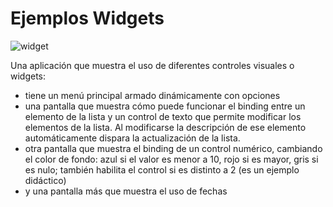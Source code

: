 # Ejemplos Widgets

![widget](https://cloud.githubusercontent.com/assets/4549002/17299089/33086456-57e3-11e6-9dfe-e9b75b5f3d77.png)

Una aplicación que muestra el uso de diferentes controles visuales o widgets:

* tiene un menú principal armado dinámicamente con opciones
* una pantalla que muestra cómo puede funcionar el binding entre un elemento de la lista y un control de texto que permite modificar los elementos de la lista. Al modificarse la descripción de ese elemento automáticamente dispara la actualización de la lista.
* otra pantalla que muestra el binding de un control numérico, cambiando el color de fondo: azul si el valor es menor a 10, rojo si es mayor, gris si es nulo; también habilita el control si es distinto a 2 (es un ejemplo didáctico)
* y una pantalla más que muestra el uso de fechas

